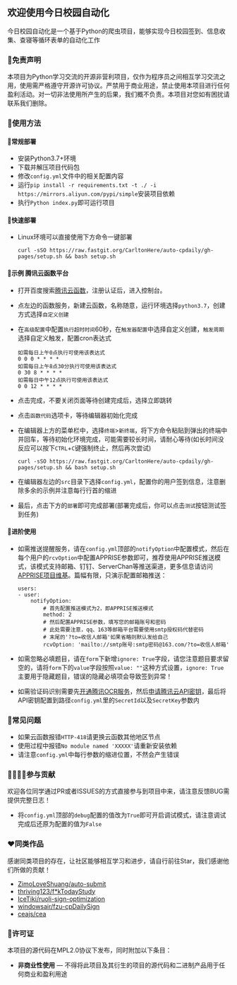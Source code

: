 ## 欢迎使用今日校园自动化

今日校园自动化是一个基于Python的爬虫项目，能够实现今日校园签到、信息收集、查寝等循环表单的自动化工作

### 📃免责声明

本项目为Python学习交流的开源非营利项目，仅作为程序员之间相互学习交流之用，使用需严格遵守开源许可协议。严禁用于商业用途，禁止使用本项目进行任何盈利活动。对一切非法使用所产生的后果，我们概不负责。本项目对您如有困扰请联系我们删除。

### 📗使用方法

#### 🔑常规部署

 - 安装Python3.7+环境
 - 下载并解压项目代码包
 - 修改`config.yml`文件中的相关配置内容
 - 运行`pip install -r requirements.txt -t ./ -i https://mirrors.aliyun.com/pypi/simple`安装项目依赖
 - 执行`Python index.py`即可运行项目

#### 🚀快速部署
 - Linux环境可以直接使用下方命令一键部署
	
	```
	curl -sSO https://raw.fastgit.org/CarltonHere/auto-cpdaily/gh-pages/setup.sh && bash setup.sh
	```

#### 📅示例 腾讯云函数平台

 - 打开百度搜索[腾讯云函数](https://console.cloud.tencent.com/scf/index?rid=1)，注册认证后，进入控制台。
 - 点左边的函数服务，新建云函数，名称随意，运行环境选择`python3.7`，创建方式选择`自定义创建`
 - 在`高级配置`中配置`执行超时时间`60秒，在`触发器配置`中选择自定义创建，`触发周期`选择自定义触发，配置cron表达式
	
	```
	如需每日上午0点执行可使用该表达式
	0 0 0 * * * *
	如需每日上午8点30分执行可使用该表达式
	0 30 8 * * * *
	如需每日中午12点执行可使用该表达式
	0 0 12 * * * *
	```
	
 - 点击完成，不要关闭页面等待创建完成后，选择立即跳转
 - 点击`函数代码`选项卡，等待编辑器初始化完成
 - 在编辑器上方的菜单栏中，选择`终端`>`新终端`，将下方命令粘贴到弹出的终端中并回车，等待初始化环境完成，可能需要较长时间，请耐心等待(如长时间没反应可以按下`CTRL`+`C`键强制终止，然后再次尝试)
	
	```
	curl -sSO https://raw.fastgit.org/CarltonHere/auto-cpdaily/gh-pages/setup.sh && bash setup.sh
	```
	
 - 在编辑器左边的`src`目录下选择`config.yml`，配置你的用户签到信息，注意删除多余的示例并注意每行行首的缩进
 - 最后，点击下方的`部署`即可完成部署(部署完成后，你可以点击`测试`按钮测试签到任务)

#### 🔐进阶使用

 - 如需推送提醒服务，请在`config.yml`顶部的`notifyOption`中配置模式，然后在每个用户的`rcvOption`中配置APPRISE参数即可，推荐使用APPRISE推送模式，该模式支持邮箱、钉钉、ServerChan等推送渠道，更多信息请访问[APPRISE项目维基](https://github.com/caronc/apprise/wiki)。篇幅有限，只演示配置邮箱推送：
	
	```
	users:
    - user:
		notifyOption: 
			# 首先配置推送模式为2，即APPRISE推送模式
			method: 2
			# 然后配置APPRISE参数，填写您的邮箱账号和密码
			# 此处需要注意，qq、163等邮箱平台需要使用smtp授权码代替密码
			# 末尾的'?to=收信人邮箱'如果省略则默认发给自己
			rcvOption: 'mailto://smtp账号:smtp密码@163.com/?to=收信人邮箱'
	```
	
- 如需忽略必填题目，请在`form`下新增`ignore: True`字段，请您注意题目要求留空的，请将`form`下的`value`字段按照`value: ""`这种方式设置，`ignore: True`主要用于隐藏题目，错误的隐藏必填项会导致签到异常！
- 如需验证码识别需要先[开通腾讯OCR服务](https://console.cloud.tencent.com/ocr/overview)，然后[申请腾讯云API密钥](https://console.cloud.tencent.com/cam/capi)，最后将API密钥配置到路径`config.yml`里的`SecretId`以及`SecretKey`参数内

### 🔧常见问题

 - 如果云函数报错`HTTP-418`请更换云函数其他地区节点
 - 使用过程中报错`No module named 'XXXXX'`请重新安装依赖
 - 请注意`config.yml`中每行参数的缩进位置，不然会产生错误

### 👨‍👨‍👦‍👦参与贡献

欢迎各位同学通过PR或者ISSUES的方式直接参与到项目中来，请注意反馈BUG需提供完整日志！
 - 将`config.yml`顶部的`debug`配置的值改为`True`即可开启调试模式，请注意调试完成后还原为配置的值为`False`

### ❤️同类作品

感谢同类项目的存在，让社区能够相互学习和进步，请自行前往Star，我们感谢他们所做的贡献！

 - [ZimoLoveShuang/auto-submit](https://github.com/ZimoLoveShuang/auto-submit)
 - [thriving123/f*kTodayStudy](https://github.com/thriving123/fuckTodayStudy)
 - [IceTiki/ruoli-sign-optimization](https://github.com/IceTiki/ruoli-sign-optimization)
 - [windowsair/fzu-cpDailySign](https://github.com/windowsair/fzu-cpDailySign)
 - [ceajs/cea](https://github.com/ceajs/cea)

### 📜许可证

本项目的源代码在MPL2.0协议下发布，同时附加以下条目：
* **非商业性使用** — 不得将此项目及其衍生的项目的源代码和二进制产品用于任何商业和盈利用途
